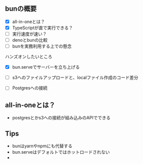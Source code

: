 
## bunの概要


- [x] all-in-oneとは？
- [x] TypeScriptが直で実行できる？
- [ ] 実行速度が速い？
- [ ] denoとbunの比較
- [ ] bunを実務利用する上での懸念

ハンズオンしたいところ
- [x] bun.serveでサーバーを立ち上げる
- [ ] s3へのファイルアップロードと、localファイル作成のコード差分
- [ ] Postgresへの接続


## all-in-oneとは？

- postgresとかs3への接続が組み込みのAPIでできる

## Tips

- bunはyarnやnpmにも代替する
- bun.serveはデフォルトではホットロードされない
- 